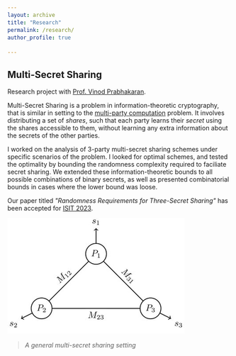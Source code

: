 ```yaml
---
layout: archive
title: "Research"
permalink: /research/
author_profile: true

---
```


## Multi-Secret Sharing  
Research project with [Prof. Vinod Prabhakaran](https://www.tifr.res.in/~vinodmp/).  

Multi-Secret Sharing is a problem in information-theoretic cryptography, that is similar in setting to the [multi-party computation](https://en.wikipedia.org/wiki/Secure_multi-party_computation) problem. It involves distributing a set of *shares*, such that each party learns their *secret* using the shares accessible to them, without learning any extra information about the secrets of the other parties.  

I worked on the analysis of 3-party multi-secret sharing schemes under specific scenarios of the problem. I looked for optimal schemes, and tested the optimality by bounding the randomness complexity required to faciliate secret sharing. We extended these information-theoretic bounds to all possible combinations of binary secrets, as well as presented combinatorial bounds in cases where the lower bound was loose.  

Our paper titled *"Randomness Requirements for Three-Secret Sharing"* has been accepted for [ISIT 2023](https://isit2023.org/). 

![Multi-Secret Sharing Problem](/images/SecretSharing.jpg)  
> *A general multi-secret sharing setting*
